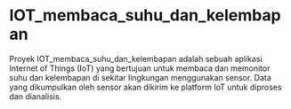 # IOT_membaca_suhu_dan_kelembapan
Proyek IOT_membaca_suhu_dan_kelembapan adalah sebuah aplikasi Internet of Things (IoT) yang bertujuan untuk membaca dan memonitor suhu dan kelembapan di sekitar lingkungan menggunakan sensor. Data yang dikumpulkan oleh sensor akan dikirim ke platform IoT untuk diproses dan dianalisis.
